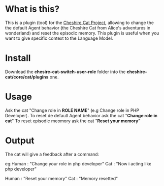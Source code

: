 # What is this?
This is a plugin (tool) for the [Cheshire Cat Project](https://github.com/pieroit/cheshire-cat), allowing to change the the default Agent behavior (the Cheshire Cat from Alice's adventures in wonderland) and reset the episodic memory. This plugin is useful when you want to give specific context to the Language Model.

# Install
Download the **chesire-cat-switch-user-role** folder into the **cheshire-cat/core/cat/plugins** one.

# Usage
Ask the cat "Change role in **ROLE NAME**" (e.g Change role in PHP Developer).
To reset de defautl Agent behavior ask the cat "**Change role in cat**"
To reset episodic meomory ask the cat "**Reset your memory**"

# Output
The cat will give a feedback after a command:

eg
Human : "Change your role in php developer"
Cat : "Now i acting like php developer"

Human : "Reset your memory"
Cat : "Memory resetted"